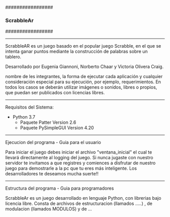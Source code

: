 #################
### ScrabbleAr ###
#################

----------------------------------------------------------------------------------------------------
ScrabbleAR es un juego basado en el popular juego Scrabble, en el que se intenta ganar puntos
mediante la construcción de palabras sobre un tablero.

Desarrollado por Eugenia Giannoni, Norberto Chaar y Victoria Olivera Craig. 

nombre de les integrantes, la forma de ejecutar cada aplicación y cualquier
consideración especial para su ejecución, por ejemplo, requerimientos.
En todos los casos se deberán utilizar imágenes o sonidos, libres o propios, que puedan ser
publicados con licencias libres.

----------------------------------------------------------------------------------------------------

Requisitos del Sistema:

+ Python 3.7
    + Paquete Patter Version 2.6
    + Paquete PySimpleGUI Version 4.20
    
----------------------------------------------------------------------------------------------------
Ejecucion del programa - Guia para el usuario 

Para iniciar el juego debes iniciar el archivo "ventana_inicial" el cual te llevará directamente al logging del juego. 
Si nunca jugaste con nuestro servidor te invitamos a que registres y comiences a disfrutar de nuestro juego para demostrarle
a la pc que tu eres más inteligente. 
Los desarrolladores te deseamos mucha suerte!! 

----------------------------------------------------------------------------------------------------
Estructura del programa - Guia para programadores

ScrabbleAr es un juego desarrollado en lenguaje Python, con librerias bajo licencia libre. 
Consta de archivos de estructuracion (llamados .....) , de modulacion (llamados MODULOS) y de  ... 
